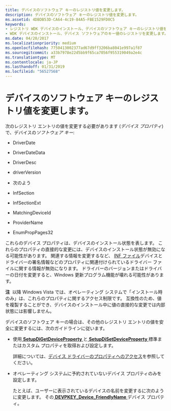 ```yaml
---
title: デバイスのソフトウェア キーのレジストリ値を変更します。
description: デバイスのソフトウェア キーのレジストリ値を変更します。
ms.assetid: 4DBDB53D-CA64-4c19-84A5-FBE1529FD0C5
keywords:
- レジストリ WDK デバイスのインストール、デバイスのソフトウェア キーのレジストリ値を変更します。
- WDK デバイスのインストール、デバイス ソフトウェアのキー値のレジストリを変更します。
ms.date: 04/20/2017
ms.localizationpriority: medium
ms.openlocfilehash: 7750413002377ad67d9ff3206ba8041e997a1f87
ms.sourcegitcommit: a33b7978e22d5bb9f65ca7056f955319049a2e4c
ms.translationtype: MT
ms.contentlocale: ja-JP
ms.lasthandoff: 01/31/2019
ms.locfileid: "56527568"
---
```

# <a name="modifying-registry-values-in-a-devices-software-key"></a>デバイスのソフトウェア キーのレジストリ値を変更します。


次のレジストリ エントリの値を変更する必要があります (*デバイス プロパティ*) で、デバイスの*ソフトウェア キー*:

-   DriverDate

-   DriverDateData

-   DriverDesc

-   driverVersion

-   次のよう

-   InfSection

-   InfSectionExt

-   MatchingDeviceId

-   ProviderName

-   EnumPropPages32

これらのデバイス プロパティは、デバイスのインストール状態を表します。 これらのプロパティの直接的な変更には、デバイスのインストール状態が無効になる可能性があります。 関連する情報を変更するなど、 [INF ファイル](inf-files.md)デバイスとドライバーの署名情報などのプロパティに関連付けられているドライバー ファイルに関する情報が無効になります。 ドライバーのバージョンまたはドライバーの日付を変更すると、Windows 更新プログラム機能が壊れる可能性があります。

**注**  以降 Windows Vista では、オペレーティング システムで「インストール時のみ」は、これらのプロパティに関するアクセス制限です。 互換性のため、値を複製することができ、デバイスのインストール中に値の直接的な変更では内部状態には影響しません。

 

デバイスのソフトウェア キーの場合は、その他のレジストリ エントリの値を安全に変更するには、次のガイドラインに従います。

-   使用[ **SetupDiGetDeviceProperty** ](https://msdn.microsoft.com/library/windows/hardware/ff551963)と[ **SetupDiSetDeviceProperty** ](https://msdn.microsoft.com/library/windows/hardware/ff552163)標準またはカスタム プロパティを取得および設定します。

    詳細については、[デバイス ドライバーのプロパティへのアクセス](accessing-device-driver-properties.md)を参照してください。

-   オペレーティング システムに予約されていないデバイス プロパティのみを設定します。

    たとえば、ユーザーに表示されているデバイスの名前を変更するに次のように変更します。 その[ **DEVPKEY_Device_FriendlyName** ](https://msdn.microsoft.com/library/windows/hardware/ff542502)デバイス プロパティ。

 

 





